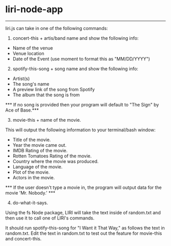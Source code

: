 # liri-node-app
******************************

liri.js can take in one of the following commands:

1. concert-this + artis/band name and show the following info: 

- Name of the venue
- Venue location
- Date of the Event (use moment to format this as "MM/DD/YYYY")

2. spotify-this-song + song name and show the following info: 

- Artist(s)
- The song's name
- A preview link of the song from Spotify
- The album that the song is from

*** If no song is provided then your program will default to "The Sign" by Ace of Base.***

3. movie-this + name of the movie.

This will output the following information to your terminal/bash window:
   * Title of the movie.
   * Year the movie came out.
   * IMDB Rating of the movie.
   * Rotten Tomatoes Rating of the movie.
   * Country where the movie was produced.
   * Language of the movie.
   * Plot of the movie.
   * Actors in the movie.

*** If the user doesn't type a movie in, the program will output data for the movie 'Mr. Nobody.' ***

4. do-what-it-says.

Using the fs Node package, LIRI will take the text inside of random.txt and then use it to call one of LIRI's commands.

It should run spotify-this-song for "I Want it That Way," as follows the text in random.txt.
Edit the text in random.txt to test out the feature for movie-this and concert-this.